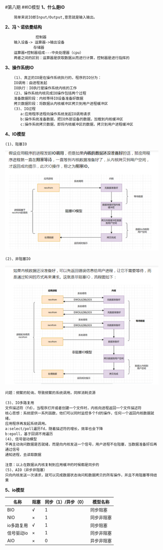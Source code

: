 #第八期
##IO模型
**1、什么是IO**

        简单来说IO即Input/Output,意思就是输入输出。
**2、冯丶诺依曼结构**
                    
                  控制器
        输入设备-> 运算器->输出设备
                 存储器
        运算器+控制器组成---中央处理器（cpu）
        两者之间的区别：运算器是获取数据从而进行计算，控制器是进行指挥的
**3、操作系统IO**

        (1)、真正的IO是在操作系统执行的，程序的IO分为：
        IO调用：由进程发起
        IO执行：IO执行是操作系统内核的工作
        (2)、操作系统内核完成IO操作包括两个过程
        准备数据阶段：内核等待IO设备准备好数据
        拷贝数据阶段：将数据从内核缓冲区拷贝到用户进程缓冲区
        (3)、IO过程
           a:应用程序进程向操作系统发起IO调用请求
           b:操作系统准备数据，把IO外部设备的数据，加载到内核缓冲区
           c:操作系统拷贝数据，即将内核缓冲区的数据，拷贝到用户进程缓冲区
**4、IO模型**

    (1)、阻塞IO
    
   ![](/image/zuseIO.png)

    (2)、非阻塞IO
   ![](/image/feizuseIO.png)

    问题：频繁的轮询，导致频繁的系统调用，同样消耗资源
    
    (3)、IO多路复用
    文件描述符（fd），当程序打开或者创建一个文件时，内核向进程返回一个文件描述符
    核心思想：系统提供一系列函数，他们可以同时监控多个fd的操作，任何一个返回内核数据就绪，
    应用程序再发起系统调用。
    a:select/poll遍历fd，随着描述符的增长，效率也会下降
    b:epoll，基于回调不用遍历
    (4)、信号驱动模型
    不再主动询问数据是否就绪，而是向内核发送一个信号，用户进程不在阻塞，当数据准备好后再通过信号
    通知进程，去读取数据
    
    注意：以上在数据从内核复制到应用缓冲的时候都是同步的
    (5)、AIO（异步非阻塞）
    只向内核发送一次请求，就可以完成数据状态询问和数据拷贝的所有操作，并且不用阻塞等待结果
**5、io模型**

 |名称|阻塞|同步（1）/异步（0）|模型名称| 
 |---|---|---|---|
 |BIO|√|1|同步阻塞|
 |NIO|×|1|同步非阻塞|
 |io多路复用|√|1|同步阻塞|
 |信号驱动io|×|1| 同步非阻塞|
 |AIO|×|0|异步非阻塞|
    
    
    

          


               
                
           
       
   

      

    
